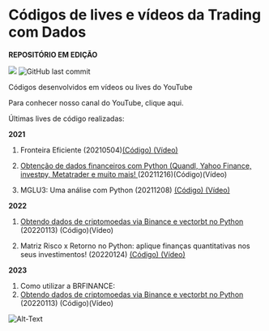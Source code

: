 # Códigos de lives e vídeos da Trading com Dados

<b>REPOSITÓRIO EM EDIÇÃO</b>

![](https://img.shields.io/github/commit-activity/w/Trading-com-Dados/codigos_videos?style=flat)
![GitHub last commit](https://img.shields.io/github/last-commit/Trading-com-Dados/codigos_videos)

Códigos desenvolvidos em vídeos ou lives do YouTube

Para conhecer nosso canal do YouTube, clique aqui.

Últimas lives de código realizadas:


<b>2021</b>


1. Fronteira Eficiente (20210504)[(Código) ](https://github.com/Trading-com-Dados/codigos_videos/blob/main/20210504_Live_Fronteira_Eficiente.ipynb) [(Vídeo)](https://www.youtube.com/watch?v=AJXpQfNdgfs&t)

2. [Obtenção de dados financeiros com Python (Quandl, Yahoo Finance, investpy, Metatrader e muito mais! ](https://youtu.be/sd6pQaDSRgs)(20211216)(Código)(Vídeo)

3. MGLU3: Uma análise com Python (20211208) [(Código) ]() [(Vídeo)](https://youtu.be/LMVpp0xymOE)



<b>2022</b>

1. [Obtendo dados de criptomoedas via Binance e vectorbt no Python ](https://youtu.be/Ux8CmoZgvWY)(20220113) (Código)(Vídeo)


2. Matriz Risco x Retorno no Python: aplique finanças quantitativas nos seus investimentos! (20220124) [(Código) ](https://github.com/Trading-com-Dados/codigos_videos/blob/main/20220124_Matriz_Risco_vs_Retorno_YouTube.ipynb) [(Vídeo) ](https://youtu.be/eYI8VbaX7mo)

<b>2023</b>
1. Como utilizar a BRFINANCE:
1. [Obtendo dados de criptomoedas via Binance e vectorbt no Python ](https://youtu.be/Ux8CmoZgvWY)(20220113) (Código)(Vídeo)


![Alt-Text](https://www.valutrades.com/hs-fs/hubfs/data-driven-trading.jpg?width=1095&name=data-driven-trading.jpg)


